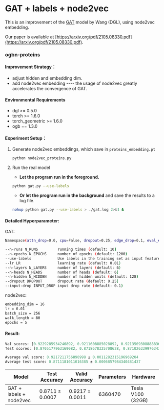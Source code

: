 # GAT + labels + node2vec
This is an improvement of the [GAT](https://github.com/Espylapiza/dgl/tree/master/examples/pytorch/ogb/ogbn-proteins) model by Wang (DGL), using node2vec embedding. 

Our paper is available at [https://arxiv.org/pdf/2105.08330.pdf](https://arxiv.org/pdf/2105.08330.pdf).

### ogbn-proteins

#### Improvement Strategy：

+ adjust hidden and embedding dim.
+ add node2vec embedding ---- the usage of node2vec greatly accelerates the convergence of GAT.

#### Environmental Requirements

+ dgl >= 0.5.0
+ torch >= 1.6.0
+ torch_geometric >= 1.6.0
+ ogb == 1.3.0

#### Experiment Setup：

1. Generate node2vec embeddings, which save in `proteins_embedding.pt`

   ```bash
   python node2vec_proteins.py
   ```

2. Run the real model

   + **Let the program run in the foreground.**

   ```bash
   python gat.py --use-labels
   ```

   + **Or let the program run in the background** and save the results to a log file.

   ```bash
   nohup python gat.py --use-labels > ./gat.log 2>&1 &
   ```

#### Detailed Hyperparameter:

GAT:

```bash
Namespace(attn_drop=0.0, cpu=False, dropout=0.25, edge_drop=0.1, eval_every=5, gpu=0, input_drop=0.1, log_every=5, lr=0.01, n_epochs=1200, n_heads=6, n_hidden=128, n_layers=6, n_runs=10, no_attn_dst=False, plot_curves=False, save_pred=False, seed=0, use_embed=True, use_labels=True, wd=0)

--n-runs N_RUNS         running times (default: 10)
--n-epochs N_EPOCHS     number of epochs (default: 1200)
--use-labels            Use labels in the training set as input features. (default: False)
--lr LR                 learning rate (default: 0.01)
--n-layers N_LAYERS     number of layers (default: 6)
--n-heads N_HEADS       number of heads (default: 6)
--n-hidden N_HIDDEN     number of hidden units (default: 128)
--dropout DROPOUT       dropout rate (default: 0.25)
--input-drop INPUT_DROP input drop rate (default: 0.1)
```

node2vec:

```bash
embedding_dim = 16
lr = 0.01
batch_size = 256
walk_length = 80
epochs = 5
```

#### Result:

```python
Val scores: [0.9229285934246892, 0.9211608885028892, 0.9213509308888836, 0.9219311666881109, 0.922188157691978, 0.9233155178378067, 0.9226761093114175, 0.9207967425451954, 0.9192225312946334, 0.9216411187053957]
Test scores: [0.8705177963169082, 0.8718678325708628, 0.871026339976343, 0.8713582109483052, 0.8706036035560922, 0.8709027982169764, 0.8704158483168263, 0.8704708862546975, 0.8713362807645616, 0.8726814140948117]

Average val score: 0.9217211756890998 ± 0.0011282315196969204
Average test score: 0.8711181011016385 ± 0.0006857984340481437
```

| Model                   | Test Accuracy   | Valid Accuracy  | Parameters | Hardware          |
| ----------------------- | --------------- | --------------- | ---------- | ----------------- |
| GAT + labels + node2vec | 0.8711 ± 0.0007 | 0.9217 ± 0.0011 | 6360470    | Tesla V100 (32GB) |


